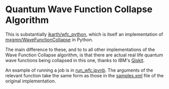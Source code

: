 # Quantum Wave Function Collapse Algorithm

This is substantially [ikarth/wfc_python](https://github.com/ikarth/wfc_python), which is itself an implementation of [mxgmn/WaveFunctionCollapse](https://github.com/mxgmn/WaveFunctionCollapse) in Python.

The main difference to these, and to to all other implementations of the Wave Function Collapse algorithm, is that there are actual real life quantum wave functions being collapsed in this one, thanks to IBM's [Qiskit](https://qiskit.org).

An example of running a job is in [run_wfc.ipynb](https://github.com/quantumjim/wfc_python/blob/master/run_wfc.ipynb). The arguments of the relevant function take the same form as those in the [samples.xml](https://github.com/mxgmn/WaveFunctionCollapse/blob/master/samples.xml) file of the original implementation.
